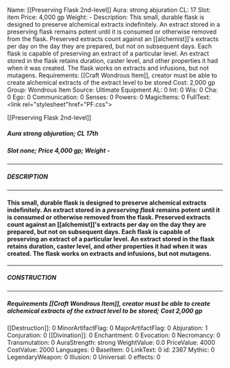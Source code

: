 Name: [[Preserving Flask 2nd-level]]
Aura: strong abjuration
CL: 17
Slot: item
Price: 4,000 gp
Weight: -
Description: This small, durable flask is designed to preserve alchemical extracts indefinitely. An extract stored in a preserving flask remains potent until it is consumed or otherwise removed from the flask. Preserved extracts count against an [[alchemist]]'s extracts per day on the day they are prepared, but not on subsequent days. Each flask is capable of preserving an extract of a particular level. An extract stored in the flask retains duration, caster level, and other properties it had when it was created. The flask works on extracts and infusions, but not mutagens.
Requirements: [[Craft Wondrous Item]], creator must be able to create alchemical extracts of the extract level to be stored
Cost: 2,000 gp
Group: Wondrous Item
Source: Ultimate Equipment
AL: 0
Int: 0
Wis: 0
Cha: 0
Ego: 0
Communication: 0
Senses: 0
Powers: 0
MagicItems: 0
FullText: <link rel="stylesheet"href="PF.css"><div class="heading"><p class="alignleft">[[Preserving Flask 2nd-level]]</p><div style="clear: both;"></div></div><div><h5><b>Aura </b>strong abjuration; <b>CL </b>17th</h5><h5><b>Slot </b>none; <b>Price </b>4,000 gp; <b>Weight </b>-</h5></div><hr/><div><h5><b>DESCRIPTION</b></h5></div><hr/><div><h4><p>This small, durable flask is designed to preserve alchemical extracts indefinitely. An extract stored in a <i>preserving flask</i> remains potent until it is consumed or otherwise removed from the flask. Preserved extracts count against an [[alchemist]]'s extracts per day on the day they are prepared, but not on subsequent days. Each flask is capable of preserving an extract of a particular level. An extract stored in the flask retains duration, caster level, and other properties it had when it was created. The flask works on extracts and infusions, but not mutagens.</p></h4></div><hr/><div><h5><b>CONSTRUCTION</b></h5></div><hr/><div><h5><b>Requirements </b>[[Craft Wondrous Item]], creator must be able to create alchemical extracts of the extract level to be stored; <b>Cost </b>2,000 gp</h5></div>
[[Destruction]]: 0
MinorArtifactFlag: 0
MajorArtifactFlag: 0
Abjuration: 1
Conjuration: 0
[[Divination]]: 0
Enchantment: 0
Evocation: 0
Necromancy: 0
Transmutation: 0
AuraStrength: strong
WeightValue: 0.0
PriceValue: 4000
CostValue: 2000
Languages: 0
BaseItem: 0
LinkText: 0
id: 2367
Mythic: 0
LegendaryWeapon: 0
Illusion: 0
Universal: 0
effects: 0
